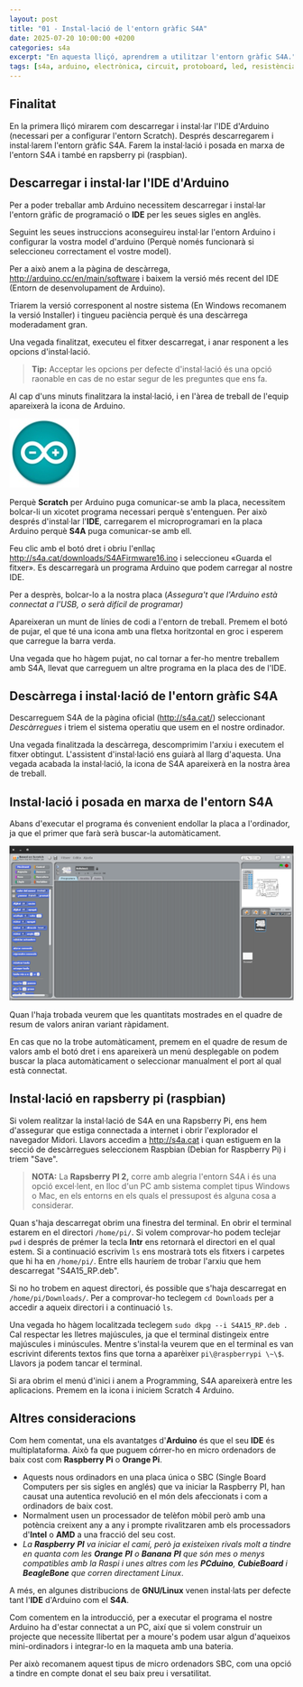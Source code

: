 ```yaml
---
layout: post
title: "01 - Instal·lació de l'entorn gràfic S4A"
date: 2025-07-20 10:00:00 +0200
categories: s4a
excerpt: "En aquesta lliçó, aprendrem a utilitzar l'entorn gràfic S4A."
tags: [s4a, arduino, electrònica, circuit, protoboard, led, resistència, potenciòmetre]
---
```


[img1]: /assets/imatges/s4a/s4a-01-01.png "Arduino"
[img2]: /assets/imatges/s4a/s4a-01-02.png "Pantalla inicial"

## Finalitat

En la primera lliçó mirarem com descarregar i instal·lar l'IDE d'Arduino (necessari per a configurar l'entorn Scratch). Després descarregarem i instal·larem l'entorn gràfic S4A. Farem la instal·lació i posada en marxa de l'entorn S4A i també en rapsberry pi (raspbian).

## Descarregar i instal·lar l'IDE d'Arduino

Per a poder treballar amb Arduino necessitem descarregar i instal·lar l'entorn gràfic de programació o **IDE** per les seues sigles en anglès.

Seguint les seues instruccions aconseguireu instal·lar l'entorn Arduino i configurar la vostra model d'arduino (Perquè només funcionarà si seleccioneu correctament el vostre model).

Per a això anem a la pàgina de descàrrega, <http://arduino.cc/en/main/software> i baixem la versió més recent del IDE (Entorn de desenvolupament de Arduino).

Triarem la versió corresponent al nostre sistema (En Windows recomanem la versió Installer) i tingueu paciència perquè és una descàrrega moderadament gran.

Una vegada finalitzat, executeu el fitxer descarregat, i anar responent a les opcions d'instal·lació.

> **Tip:** Acceptar les opcions per defecte d'instal·lació és una opció raonable en cas de no estar segur de les preguntes que ens fa.

Al cap d'uns minuts finalitzara la instal·lació, i en l'àrea de treball de l'equip apareixerà la icona de Arduino.

![Arduino][img1]

Perquè **Scratch** per Arduino puga comunicar-se amb la placa, necessitem bolcar-li un xicotet programa necessari perquè s'entenguen. Per això després d'instal·lar l'**IDE**, carregarem el microprogramari en la placa Arduino perquè **S4A** puga comunicar-se amb ell.

Feu clic amb el botó dret i obriu l'enllaç <http://s4a.cat/downloads/S4AFirmware16.ino> i seleccioneu «Guarda el fitxer». Es descarregarà un programa Arduino que podem carregar al nostre IDE.

Per a desprès, bolcar-lo a la nostra placa (_Assegura't que l'Arduino està connectat a l'USB, o serà difícil de programar)_

Apareixeran un munt de línies de codi a l'entorn de treball. Premem el botó de pujar, el que té una icona amb una fletxa horitzontal en groc i esperem que carregue la barra verda.

Una vegada que ho hàgem pujat, no cal tornar a fer-ho mentre treballem amb S4A, llevat que carreguem un altre programa en la placa des de l'IDE.

## Descàrrega i instal·lació de l'entorn gràfic S4A

Descarreguem S4A de la pàgina oficial (<http://s4a.cat/>) seleccionant _Descàrregues_ i triem el sistema operatiu que usem en el nostre ordinador.

Una vegada finalitzada la descàrrega, descomprimim l'arxiu i executem el fitxer obtingut. L'assistent d'instal·lació ens guiarà al llarg d'aquesta. Una vegada acabada la instal·lació, la icona de S4A apareixerà en la nostra àrea de treball.

## Instal·lació i posada en marxa de l'entorn S4A

Abans d'executar el programa és convenient endollar la placa a l'ordinador, ja que el primer que farà serà buscar-la automàticament.

![Pantalla d'inici][img2]

Quan l'haja trobada veurem que les quantitats mostrades en el quadre de resum de valors aniran variant ràpidament.

En cas que no la trobe automàticament, premem en el quadre de resum de valors amb el botó dret i ens apareixerà un menú desplegable on podem buscar la placa automàticament o seleccionar manualment el port al qual està connectat.

## Instal·lació en rapsberry pi (raspbian)

Si volem realitzar la instal·lació de S4A en una Rapsberry Pi, ens hem d'assegurar que estiga connectada a internet i obrir l'explorador el navegador Midori. Llavors accedim a <http://s4a.cat> i quan estiguem en la secció de descàrregues seleccionem Raspbian (Debian for Raspberry Pi) i triem "Save".

> **NOTA:** La **Rapsberry PI 2,** corre amb alegria l'entorn S4A i és una opció excel·lent, en lloc d'un PC amb sistema complet tipus Windows o Mac, en els entorns en els quals el pressupost és alguna cosa a considerar.

Quan s'haja descarregat obrim una finestra del terminal. En obrir el terminal estarem en el directori `/home/pi/`. Si volem comprovar-ho podem teclejar `pwd` i després de prémer la tecla **Intr** ens retornarà el directori en el qual estem. Si a continuació escrivim `ls` ens mostrarà tots els fitxers i carpetes que hi ha en `/home/pi/`. Entre ells hauríem de trobar l'arxiu que hem descarregat "S4A15_RP.deb".

Si no ho trobem en aquest directori, és possible que s'haja descarregat en `/home/pi/Downloads/`. Per a comprovar-ho teclegem `cd Downloads` per a accedir a aqueix directori i a continuació `ls`.

Una vegada ho hàgem localitzada teclegem `sudo dkpg --i S4A15_RP.deb .` Cal respectar les lletres majúscules, ja que el terminal distingeix entre majúscules i minúscules. Mentre s'instal·la veurem que en el terminal es van escrivint diferents textos fins que torna a aparèixer `pi\@raspberrypi \~\$`. Llavors ja podem tancar el terminal.

Si ara obrim el menú d'inici i anem a Programming, S4A apareixerà entre les aplicacions. Premem en la icona i iniciem Scratch 4 Arduino.

## Altres consideracions

Com hem comentat, una els avantatges d'**Arduino** és que el seu **IDE** és multiplataforma. Això fa que puguem córrer-ho en micro ordenadors de baix cost com **Raspberry Pi** o **Orange Pi**.

- Aquests nous ordinadors en una placa única o SBC (Single Board Computers per sis sigles en anglés) que va iniciar la Raspberry PI, han causat una autentica revolució en el món dels afeccionats i com a ordinadors de baix cost.
- Normalment usen un processador de telèfon mòbil però amb una potència creixent any a any i prompte rivalitzaren amb els processadors d'**Intel** o **AMD** a una fracció del seu cost.
- _La **Raspberry** **PI** va iniciar el camí, però ja existeixen rivals molt a tindre en quanta com les **Orange** **PI** o **Banana** **PI** que són mes o menys compatibles amb la Raspi i unes altres com les **PCduino**, **CubieBoard** i **BeagleBone** que corren directament Linux_.

A més, en algunes distribucions de **GNU/Linux** venen instal·lats per defecte tant l'**IDE** d'Arduino com el **S4A**.

Com comentem en la introducció, per a executar el programa el nostre Arduino ha d'estar connectat a un PC, així que si volem construir un projecte que necessite llibertat per a moure's podem usar algun
d'aqueixos mini-ordinadors i integrar-lo en la maqueta amb una bateria.

Per això recomanem aquest tipus de micro ordenadors SBC, com una opció a tindre en compte donat el seu baix preu i versatilitat.

